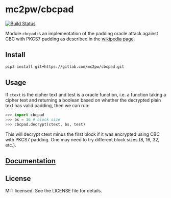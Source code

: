 # mc2pw/cbcpad

[![Build Status](https://travis-ci.org/mc2pw/cbcpad.svg?branch=master)](https://travis-ci.org/mc2pw/cbcpad)

Module `cbcpad` is an implementation of the padding oracle attack against CBC with
PKCS7 padding as described in the [wikipedia page](https://en.wikipedia.org/wiki/Padding_oracle_attack).

## Install

```sh
pip3 install git+https://gitlab.com/mc2pw/cbcpad.git
```

## Usage

If `ctext` is the cipher text and test is a oracle function, i.e. a function taking a
cipher text and returning a boolean based on whether the decrypted plain text has
valid padding, then we can run:

```python
>>> import cbcpad
>>> bs = 16 # block size
>>> cbcpad.decrypt(ctext, bs, test)
```

This will decrypt ctext minus the first block if it was encrypted using CBC with PKCS7
padding. One may need to try different block sizes (8, 16, 32, etc.).

## [Documentation](docs/cbcpad.md)

## License

MIT licensed. See the LICENSE file for details.


